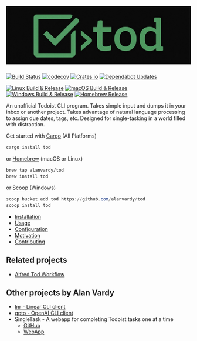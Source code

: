 # ![Tod](tod-crop.jpeg)

[![Build Status](https://github.com/alanvardy/tod/workflows/ci/badge.svg)](https://github.com/alanvardy/tod) [![codecov](https://codecov.io/gh/alanvardy/tod/graph/badge.svg)](https://codecov.io/gh/alanvardy/tod) [![Crates.io](https://img.shields.io/crates/v/tod.svg)](https://crates.io/crates/tod) [![Dependabot Updates](https://github.com/alanvardy/tod/actions/workflows/dependabot/dependabot-updates/badge.svg)](https://github.com/alanvardy/tod/actions/workflows/dependabot/dependabot-updates)

[![Linux Build & Release](https://github.com/alanvardy/tod/actions/workflows/release_linux.yml/badge.svg)](https://github.com/alanvardy/tod/actions/workflows/release_linux.yml)
[![macOS Build & Release](https://github.com/alanvardy/tod/actions/workflows/release_macos.yml/badge.svg)](https://github.com/alanvardy/tod/actions/workflows/release_macos.yml)
[![Windows Build & Release](https://github.com/alanvardy/tod/actions/workflows/release_windows.yml/badge.svg)](https://github.com/alanvardy/tod/actions/workflows/release_windows.yml)
[![Homebrew Release](https://github.com/alanvardy/homebrew-tod/actions/workflows/update_formula.yml/badge.svg)](https://github.com/alanvardy/homebrew-tod/actions/workflows/update_formula.yml)

An unofficial Todoist CLI program. Takes simple input and dumps it in your inbox or another project. Takes advantage of natural language processing to assign due dates, tags, etc. Designed for single-tasking in a world filled with distraction.

Get started with [Cargo](https://crates.io/crates/tod) (All Platforms)

```bash
cargo install tod
```

or [Homebrew](https://brew.sh) (macOS or Linux)

```bash
brew tap alanvardy/tod
brew install tod
```

or [Scoop](https://scoop.sh/) (Windows)

```powershell
scoop bucket add tod https://github.com/alanvardy/tod
scoop install tod
```

- [Installation](/docs/installation.md)
- [Usage](/docs/usage.md)
- [Configuration](/docs/configuration.md)
- [Motivation](/docs/motivation.md)
- [Contributing](/docs/contributing.md)

## Related projects

- [Alfred Tod Workflow](https://github.com/stacksjb/AlfredTodWorkflow)

## Other projects by Alan Vardy

- [lnr - Linear CLI client](https://github.com/alanvardy/lnr)
- [gpto - OpenAI CLI client](https://github.com/alanvardy/gpto)
- SingleTask - A webapp for completing Todoist tasks one at a time
  - [GitHub](https://github.com/alanvardy/singletask)
  - [WebApp](https://singletask-6hm5.shuttle.app)
